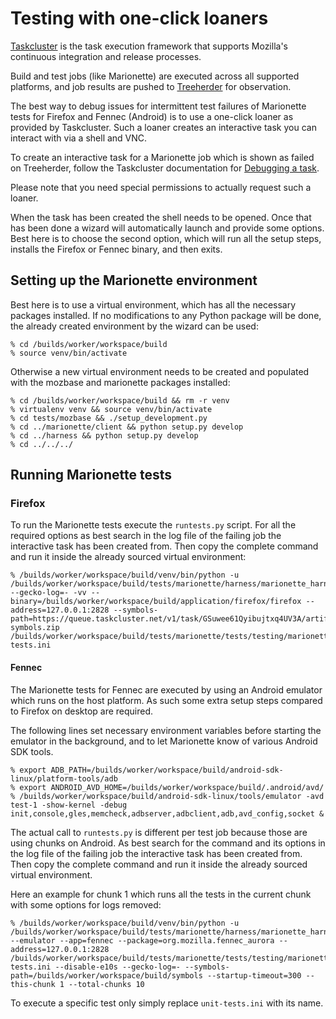 Testing with one-click loaners
==============================

[Taskcluster] is the task execution framework that supports Mozilla's
continuous integration and release processes.

Build and test jobs (like Marionette) are executed across all supported
platforms, and job results are pushed to [Treeherder] for observation.

The best way to debug issues for intermittent test failures of
Marionette tests for Firefox and Fennec (Android) is to use a
one-click loaner as provided by Taskcluster. Such a loaner creates
an interactive task you can interact with via a shell and VNC.

To create an interactive task for a Marionette job which is shown
as failed on Treeherder, follow the Taskcluster documentation for
[Debugging a task].

Please note that you need special permissions to actually request
such a loaner.

When the task has been created the shell needs to be opened.
Once that has been done a wizard will automatically launch and
provide some options. Best here is to choose the second option,
which will run all the setup steps, installs the Firefox or Fennec
binary, and then exits.

[Taskcluster]: https://docs.taskcluster.net/
[Treeherder]: https://treeherder.mozilla.org
[Debugging a task]: https://docs.taskcluster.net/tutorial/debug-task#content


Setting up the Marionette environment
-------------------------------------

Best here is to use a virtual environment, which has all the
necessary packages installed. If no modifications to any Python
package will be done, the already created environment by the
wizard can be used:

	% cd /builds/worker/workspace/build
	% source venv/bin/activate

Otherwise a new virtual environment needs to be created and
populated with the mozbase and marionette packages installed:

	% cd /builds/worker/workspace/build && rm -r venv
	% virtualenv venv && source venv/bin/activate
	% cd tests/mozbase && ./setup_development.py
	% cd ../marionette/client && python setup.py develop
	% cd ../harness && python setup.py develop
	% cd ../../../


Running Marionette tests
------------------------

### Firefox

To run the Marionette tests execute the `runtests.py` script. For all
the required options as best search in the log file of the failing job
the interactive task has been created from.  Then copy the complete
command and run it inside the already sourced virtual environment:

	% /builds/worker/workspace/build/venv/bin/python -u /builds/worker/workspace/build/tests/marionette/harness/marionette_harness/runtests.py --gecko-log=- -vv --binary=/builds/worker/workspace/build/application/firefox/firefox --address=127.0.0.1:2828 --symbols-path=https://queue.taskcluster.net/v1/task/GSuwee61Qyibujtxq4UV3A/artifacts/public/build/target.crashreporter-symbols.zip /builds/worker/workspace/build/tests/marionette/tests/testing/marionette/harness/marionette_harness/tests/unit-tests.ini


#### Fennec

The Marionette tests for Fennec are executed by using an Android
emulator which runs on the host platform. As such some extra setup
steps compared to Firefox on desktop are required.

The following lines set necessary environment variables before
starting the emulator in the background, and to let Marionette
know of various Android SDK tools.

	% export ADB_PATH=/builds/worker/workspace/build/android-sdk-linux/platform-tools/adb
	% export ANDROID_AVD_HOME=/builds/worker/workspace/build/.android/avd/
	% /builds/worker/workspace/build/android-sdk-linux/tools/emulator -avd test-1 -show-kernel -debug init,console,gles,memcheck,adbserver,adbclient,adb,avd_config,socket &

The actual call to `runtests.py` is different per test job because
those are using chunks on Android. As best search for the command
and its options in the log file of the failing job the interactive
task has been created from. Then copy the complete command and run
it inside the already sourced virtual environment.

Here an example for chunk 1 which runs all the tests in the current
chunk with some options for logs removed:

	% /builds/worker/workspace/build/venv/bin/python -u /builds/worker/workspace/build/tests/marionette/harness/marionette_harness/runtests.py --emulator --app=fennec --package=org.mozilla.fennec_aurora --address=127.0.0.1:2828 /builds/worker/workspace/build/tests/marionette/tests/testing/marionette/harness/marionette_harness/tests/unit-tests.ini --disable-e10s --gecko-log=- --symbols-path=/builds/worker/workspace/build/symbols --startup-timeout=300 --this-chunk 1 --total-chunks 10

To execute a specific test only simply replace `unit-tests.ini`
with its name.
